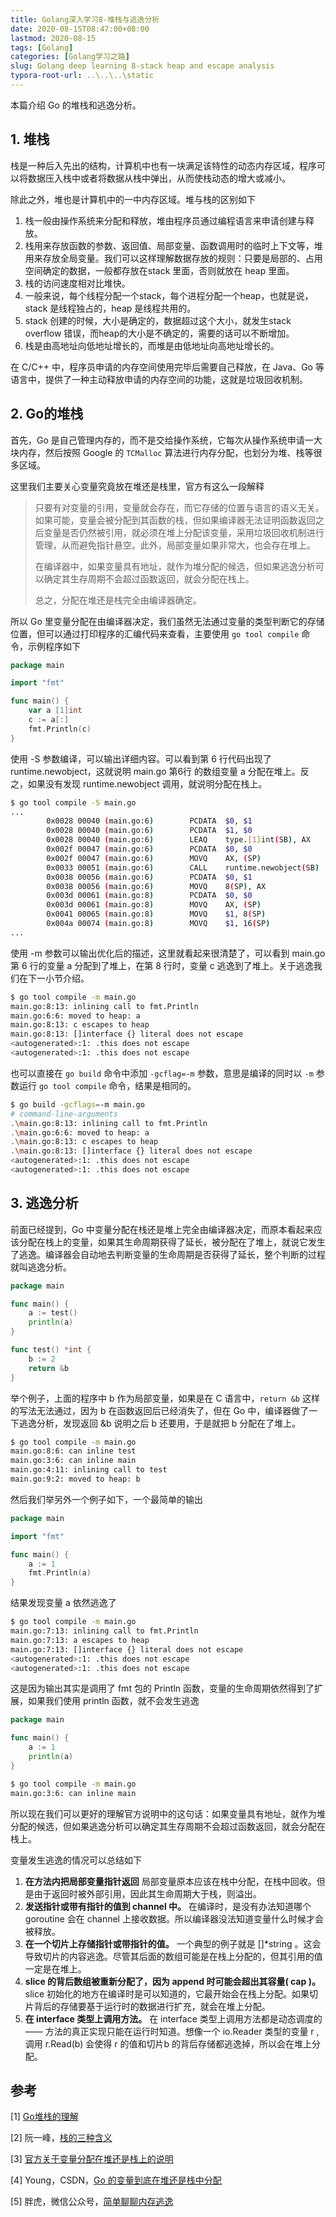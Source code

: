 ```yaml
---
title: Golang深入学习8-堆栈与逃逸分析
date: 2020-08-15T08:47:00+08:00
lastmod: 2020-08-15
tags: [Golang]
categories: [Golang学习之路]
slug: Golang deep learning 8-stack heap and escape analysis
typora-root-url: ..\..\..\static
---
```


本篇介绍 Go 的堆栈和逃逸分析。

<!--more-->

## 1. 堆栈

栈是一种后入先出的结构，计算机中也有一块满足该特性的动态内存区域，程序可以将数据压入栈中或者将数据从栈中弹出，从而使栈动态的增大或减小。

除此之外，堆也是计算机中的一中内存区域。堆与栈的区别如下

1. 栈一般由操作系统来分配和释放，堆由程序员通过编程语言来申请创建与释放。
2. 栈用来存放函数的参数、返回值、局部变量、函数调用时的临时上下文等，堆用来存放全局变量。我们可以这样理解数据存放的规则：只要是局部的、占用空间确定的数据，一般都存放在stack 里面，否则就放在 heap 里面。
3. 栈的访问速度相对比堆快。
4. 一般来说，每个线程分配一个stack，每个进程分配一个heap，也就是说，stack 是线程独占的，heap 是线程共用的。
5. stack 创建的时候，大小是确定的，数据超过这个大小，就发生stack overflow 错误，而heap的大小是不确定的，需要的话可以不断增加。
6. 栈是由高地址向低地址增长的，而堆是由低地址向高地址增长的。

在 C/C++ 中，程序员申请的内存空间使用完毕后需要自己释放，在 Java、Go 等语言中，提供了一种主动释放申请的内存空间的功能，这就是垃圾回收机制。

## 2. Go的堆栈

首先，Go 是自己管理内存的，而不是交给操作系统，它每次从操作系统申请一大块内存，然后按照 Google 的 `TCMalloc` 算法进行内存分配，也划分为堆、栈等很多区域。

这里我们主要关心变量究竟放在堆还是栈里，官方有这么一段解释

> 只要有对变量的引用，变量就会存在，而它存储的位置与语言的语义无关。如果可能，变量会被分配到其函数的栈，但如果编译器无法证明函数返回之后变量是否仍然被引用，就必须在堆上分配该变量，采用垃圾回收机制进行管理，从而避免指针悬空。此外，局部变量如果非常大，也会存在堆上。
>
> 在编译器中，如果变量具有地址，就作为堆分配的候选，但如果逃逸分析可以确定其生存周期不会超过函数返回，就会分配在栈上。
>
> 总之，分配在堆还是栈完全由编译器确定。

所以 Go 里变量分配在由编译器决定，我们虽然无法通过变量的类型判断它的存储位置，但可以通过打印程序的汇编代码来查看，主要使用 `go tool compile` 命令，示例程序如下

```go
package main

import "fmt"

func main() {
	var a [1]int
	c := a[:]
	fmt.Println(c)
}
```

使用 -S 参数编译，可以输出详细内容。可以看到第 6 行代码出现了 runtime.newobject，这就说明 main.go 第6行 的数组变量 a 分配在堆上。反之，如果没有发现 runtime.newobject 调用，就说明分配在栈上。

```bash
$ go tool compile -S main.go
...   
        0x0028 00040 (main.go:6)        PCDATA  $0, $1
        0x0028 00040 (main.go:6)        PCDATA  $1, $0
        0x0028 00040 (main.go:6)        LEAQ    type.[1]int(SB), AX
        0x002f 00047 (main.go:6)        PCDATA  $0, $0
        0x002f 00047 (main.go:6)        MOVQ    AX, (SP)
        0x0033 00051 (main.go:6)        CALL    runtime.newobject(SB)
        0x0038 00056 (main.go:6)        PCDATA  $0, $1
        0x0038 00056 (main.go:6)        MOVQ    8(SP), AX
        0x003d 00061 (main.go:8)        PCDATA  $0, $0
        0x003d 00061 (main.go:8)        MOVQ    AX, (SP)
        0x0041 00065 (main.go:8)        MOVQ    $1, 8(SP)
        0x004a 00074 (main.go:8)        MOVQ    $1, 16(SP)
...
```

使用 -m 参数可以输出优化后的描述，这里就看起来很清楚了，可以看到 main.go 第 6 行的变量 a 分配到了堆上，在第 8 行时，变量 c 逃逸到了堆上。关于逃逸我们在下一小节介绍。

```bash
$ go tool compile -m main.go
main.go:8:13: inlining call to fmt.Println
main.go:6:6: moved to heap: a
main.go:8:13: c escapes to heap
main.go:8:13: []interface {} literal does not escape
<autogenerated>:1: .this does not escape
<autogenerated>:1: .this does not escape
```

也可以直接在 `go build` 命令中添加 `-gcflag=-m` 参数，意思是编译的同时以 `-m` 参数运行 `go tool compile`  命令，结果是相同的。

```bash
$ go build -gcflags=-m main.go
# command-line-arguments
.\main.go:8:13: inlining call to fmt.Println
.\main.go:6:6: moved to heap: a
.\main.go:8:13: c escapes to heap
.\main.go:8:13: []interface {} literal does not escape
<autogenerated>:1: .this does not escape
<autogenerated>:1: .this does not escape
```

## 3. 逃逸分析

前面已经提到，Go 中变量分配在栈还是堆上完全由编译器决定，而原本看起来应该分配在栈上的变量，如果其生命周期获得了延长，被分配在了堆上，就说它发生了逃逸。编译器会自动地去判断变量的生命周期是否获得了延长，整个判断的过程就叫逃逸分析。

```go
package main

func main() {
	a := test()
	println(a)
}

func test() *int {
	b := 2
	return &b
}
```

举个例子，上面的程序中 b 作为局部变量，如果是在 C 语言中，`return &b` 这样的写法无法通过，因为 b 在函数返回后已经消失了，但在 Go 中，编译器做了一下逃逸分析，发现返回 &b 说明之后 b 还要用，于是就把 b 分配在了堆上。

```bash
$ go tool compile -m main.go
main.go:8:6: can inline test
main.go:3:6: can inline main
main.go:4:11: inlining call to test
main.go:9:2: moved to heap: b
```

然后我们举另外一个例子如下，一个最简单的输出

```go
package main

import "fmt"

func main() {
	a := 1
	fmt.Println(a)
}
```

结果发现变量 a 依然逃逸了

```bash
$ go tool compile -m main.go
main.go:7:13: inlining call to fmt.Println
main.go:7:13: a escapes to heap
main.go:7:13: []interface {} literal does not escape
<autogenerated>:1: .this does not escape
<autogenerated>:1: .this does not escape
```

这是因为输出其实是调用了 fmt 包的 Println 函数，变量的生命周期依然得到了扩展，如果我们使用 println 函数，就不会发生逃逸

```go
package main

func main() {
	a := 1
	println(a)
}
```

```bash
$ go tool compile -m main.go
main.go:3:6: can inline main
```

所以现在我们可以更好的理解官方说明中的这句话：如果变量具有地址，就作为堆分配的候选，但如果逃逸分析可以确定其生存周期不会超过函数返回，就会分配在栈上。

变量发生逃逸的情况可以总结如下

1. **在方法内把局部变量指针返回** 局部变量原本应该在栈中分配，在栈中回收。但是由于返回时被外部引用，因此其生命周期大于栈，则溢出。
2. **发送指针或带有指针的值到 channel 中。** 在编译时，是没有办法知道哪个 goroutine 会在 channel 上接收数据。所以编译器没法知道变量什么时候才会被释放。
3. **在一个切片上存储指针或带指针的值。** 一个典型的例子就是 []*string 。这会导致切片的内容逃逸。尽管其后面的数组可能是在栈上分配的，但其引用的值一定是在堆上。
4. **slice 的背后数组被重新分配了，因为 append 时可能会超出其容量( cap )。** slice 初始化的地方在编译时是可以知道的，它最开始会在栈上分配。如果切片背后的存储要基于运行时的数据进行扩充，就会在堆上分配。
5. **在 interface 类型上调用方法。** 在 interface 类型上调用方法都是动态调度的 —— 方法的真正实现只能在运行时知道。想像一个 io.Reader 类型的变量 r , 调用 r.Read(b) 会使得 r 的值和切片b 的背后存储都逃逸掉，所以会在堆上分配。

## 参考

[1] [Go堆栈的理解](https://segmentfault.com/a/1190000017498101)

[2] 阮一峰，[栈的三种含义](http://www.ruanyifeng.com/blog/2013/11/stack.html)

[3] [官方关于变量分配在堆还是栈上的说明](https://golang.org/doc/faq)

[4] Young，CSDN，[Go 的变量到底在堆还是栈中分配](https://blog.csdn.net/agonie201218/article/details/77574556)

[5] 胖虎，微信公众号，[简单聊聊内存逃逸](https://mp.weixin.qq.com/s?__biz=MzAwMDAxNjU4Mg==&mid=2247483686&idx=1&sn=e48c51107191f02da5751a19a54f7d41&chksm=9aee288fad99a199c126d5ff735af7320356ce4bb5753ae59ac6231e596354499414b5705b79&token=2092782362&lang=zh_CN#rd)